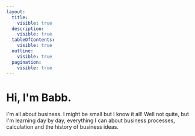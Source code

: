 ```yaml
---
layout:
  title:
    visible: true
  description:
    visible: true
  tableOfContents:
    visible: true
  outline:
    visible: true
  pagination:
    visible: true
---
```


# Hi, I'm Babb.

I'm all about business. I might be small but I know it all! Well not quite, but I'm learning day by day, everything I can about business processes, calculation and the history of business ideas.
